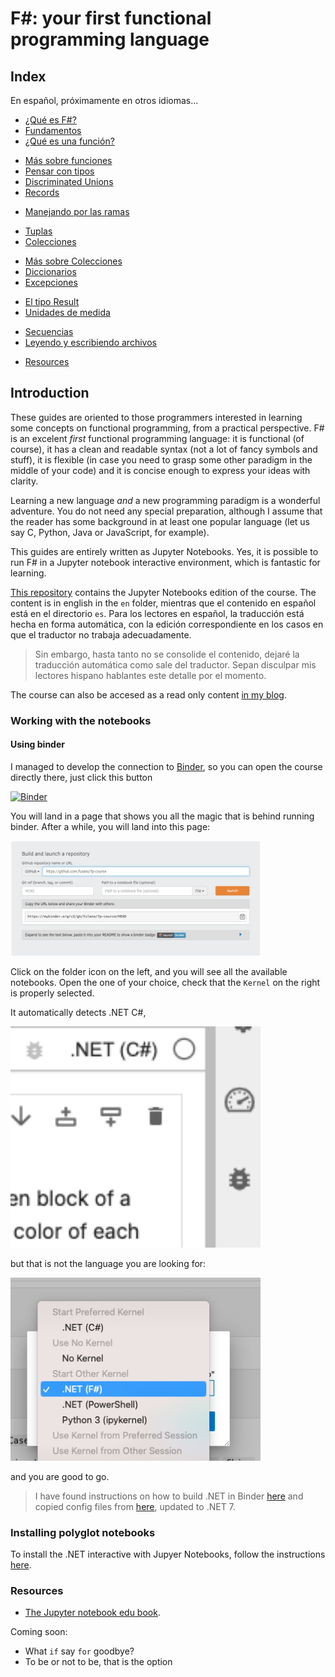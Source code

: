# F#: your first functional programming language

## Index 

En español, próximamente en otros idiomas...

- [¿Qué es F#?  ](https://github.com/fcolavecchia/fp-course-public/blob/main/es/Intro.ipynb)
- [Fundamentos  ](https://github.com/fcolavecchia/fp-course-public/blob/main/es/Fundamentals_new.ipynb)
- [¿Qué es una función?  ](https://github.com/fcolavecchia/fp-course-public/blob/main/es/Functions_new.ipynb)
<!-- - [Ejercicios sobre funciones   ](https://github.com/fcolavecchia/fp-course-public/blob/main/es/Exercises.ipynb) -->
- [Más sobre funciones   ](https://github.com/fcolavecchia/fp-course-public/blob/main/es/MasSobreFunciones.ipynb)    
- [Pensar con tipos   ](https://github.com/fcolavecchia/fp-course-public/blob/main/es/IntroToTypes_es.ipynb)        
- [Discriminated Unions  ](https://github.com/fcolavecchia/fp-course-public/blob/main/es/DiscriminatedUnions_es.ipynb) 
- [Records  ](https://github.com/fcolavecchia/fp-course-public/blob/main/es/Records_es.ipynb)
<!-- - [Ejercicios de tipos   ](https://github.com/fcolavecchia/fp-course-public/blob/main/es/Exercises.ipynb) -->
- [Manejando por las ramas   ](https://github.com/fcolavecchia/fp-course-public/blob/main/es/ControlFlow.ipynb)      
<!-- - [Ejercicios  ](https://github.com/fcolavecchia/fp-course-public/blob/main/es/Exercises.ipynb)  -->
- [Tuplas   ](https://github.com/fcolavecchia/fp-course-public/blob/main/es/Tuples.ipynb)
- [Colecciones   ](https://github.com/fcolavecchia/fp-course-public/blob/main/es/OnCollections.ipynb) 
<!-- - [Ejercicios  ](https://github.com/fcolavecchia/fp-course-public/blob/main/es/Exercises.ipynb) -->
- [Más sobre Colecciones   ](https://github.com/fcolavecchia/fp-course-public/blob/main/es/MoreOnCollections.ipynb)
- [Diccionarios   ](https://github.com/fcolavecchia/fp-course-public/blob/main/es/Maps.ipynb)
- [Excepciones   ](https://github.com/fcolavecchia/fp-course-public/blob/main/es/Exceptions.ipynb)
<!-- - [Ejercicios  ](https://github.com/fcolavecchia/fp-course-public/blob/main/es/Exercises.ipynb) -->
- [El tipo Result   ](https://github.com/fcolavecchia/fp-course-public/blob/main/es/Results.ipynb)
- [Unidades de medida   ](https://github.com/fcolavecchia/fp-course-public/blob/main/es/Units.ipynb) 
<!-- - [Un kata clásico  ](https://github.com/fcolavecchia/fp-course-public/blob/main/es/Exercises.ipynb) -->
- [Secuencias    ](https://github.com/fcolavecchia/fp-course-public/blob/main/es/YetAnotherTakeOnCollections.ipynb)
- [Leyendo y escribiendo archivos   ](https://github.com/fcolavecchia/fp-course-public/blob/main/es/IO.ipynb)
<!-- - [Ejercicios  ](https://github.com/fcolavecchia/fp-course-public/blob/main/es/Exercises.ipynb)  -->
- [Resources   ](https://github.com/fcolavecchia/fp-course-public/blob/main/es/_resources.ipynb) 

## Introduction

These guides are oriented to those programmers interested in learning some concepts on functional programming, 
from a practical perspective. F\# is an excelent _first_ functional programming language: it is functional (of course), it has a clean and readable syntax (not a lot of fancy symbols and stuff), it is flexible (in case you need to grasp some other paradigm in the middle of your code) and it is concise enough to express your ideas with clarity. 

Learning a new language _and_ a new programming paradigm is a wonderful adventure. You do not need any special preparation, although I assume that the reader has some background in at least one popular language (let us say C, Python, Java or JavaScript, for example). 

This guides are entirely written as Jupyter Notebooks. Yes, it is possible to run F\# in a Jupyter notebook interactive environment, which is fantastic for learning.

[This repository](https://github.com/fcolavecchia/fp-course/tree/binder) contains the Jupyter Notebooks edition of the course. The content is in english in the `en` folder, mientras que el contenido en español está 
en el directorio `es`. Para los lectores en español, la traducción está hecha en forma automática, con 
la edición correspondiente en los casos en que el traductor no trabaja adecuadamente. 

> Sin embargo, hasta tanto no se consolide el contenido, dejaré la traducción automática como sale del traductor. Sepan disculpar mis lectores hispano hablantes este detalle por el momento.

The course can also be accesed as a read only content [in my blog](https://flavio.colavecchia.net/blog/).

### Working with the notebooks

#### Using binder

I managed to develop the connection to [Binder](mybinder.org), so you can open the course directly there, just 
click this button

[![Binder](https://mybinder.org/badge_logo.svg)](https://mybinder.org/v2/gh/fcolavecchia/fp-course.git/binder?labpath=en%2F)

You will land in a page that shows you all the magic that is behind running binder. After a while, you will land into this page:

<img src="img/mybinder-config.png" alt="Binder landing page" width="400"/>

Click on the folder icon on the left, and you will see all the available notebooks. Open the one of your
choice, check that the `Kernel` on the right is properly selected. 

It automatically detects .NET C\#, 

<img src="img/i-do-not-want-csharp.png" alt="I do not want C#" width="400"/>

but that is not the language you are looking for:

<img src="img/i-want-fsharp.png" alt="This is it" width="400"/>

and you are good to go.

> I have found instructions on how to build .NET in Binder [here](https://www.macivortech.com/blog/how-to-run-dotnet-on-binder/) and copied config files from [here](https://github.com/oddrationale/AdventOfCode2021FSharp/tree/main/.binder), updated to .NET 7.

### Installing polyglot notebooks

To install the .NET interactive with Jupyer Notebooks, follow the instructions [here](https://github.com/dotnet/interactive/blob/main/docs/NotebookswithJupyter.md). 




### Resources

- [The Jupyter notebook edu book](https://jupyter4edu.github.io/jupyter-edu-book/).


Coming soon:
- What `if` say `for` goodbye?
- To be or not to be, that is the option 

